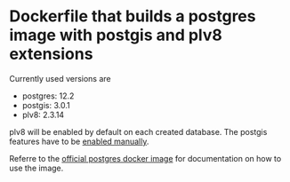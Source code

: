 # Dockerfile that builds a postgres image with postgis and plv8 extensions

Currently used versions are
- postgres: 12.2
- postgis: 3.0.1
- plv8: 2.3.14

plv8 will be enabled by default on each created database. The postgis features have to be [enabled manually](https://postgis.net/install/).

Referre to the [official postgres docker image](https://hub.docker.com/_/postgres) for documentation on how to use the image. 